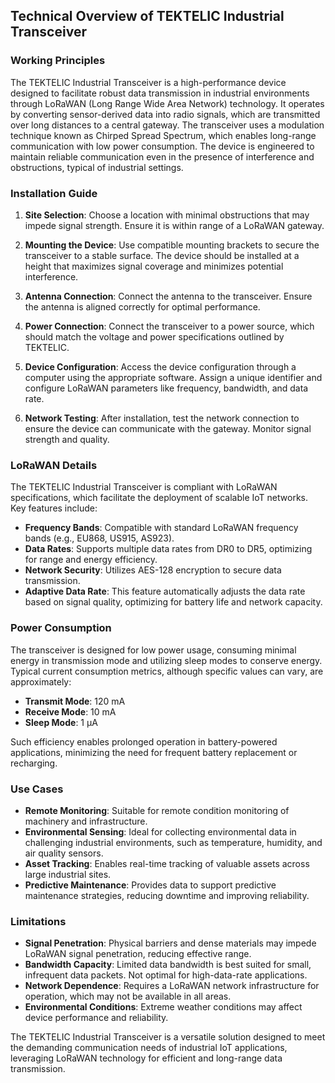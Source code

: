 ## Technical Overview of TEKTELIC Industrial Transceiver

### Working Principles

The TEKTELIC Industrial Transceiver is a high-performance device designed to facilitate robust data transmission in industrial environments through LoRaWAN (Long Range Wide Area Network) technology. It operates by converting sensor-derived data into radio signals, which are transmitted over long distances to a central gateway. The transceiver uses a modulation technique known as Chirped Spread Spectrum, which enables long-range communication with low power consumption. The device is engineered to maintain reliable communication even in the presence of interference and obstructions, typical of industrial settings.

### Installation Guide

1. **Site Selection**: Choose a location with minimal obstructions that may impede signal strength. Ensure it is within range of a LoRaWAN gateway.
   
2. **Mounting the Device**: Use compatible mounting brackets to secure the transceiver to a stable surface. The device should be installed at a height that maximizes signal coverage and minimizes potential interference.
   
3. **Antenna Connection**: Connect the antenna to the transceiver. Ensure the antenna is aligned correctly for optimal performance.
   
4. **Power Connection**: Connect the transceiver to a power source, which should match the voltage and power specifications outlined by TEKTELIC.

5. **Device Configuration**: Access the device configuration through a computer using the appropriate software. Assign a unique identifier and configure LoRaWAN parameters like frequency, bandwidth, and data rate.
   
6. **Network Testing**: After installation, test the network connection to ensure the device can communicate with the gateway. Monitor signal strength and quality.

### LoRaWAN Details

The TEKTELIC Industrial Transceiver is compliant with LoRaWAN specifications, which facilitate the deployment of scalable IoT networks. Key features include:

- **Frequency Bands**: Compatible with standard LoRaWAN frequency bands (e.g., EU868, US915, AS923).
- **Data Rates**: Supports multiple data rates from DR0 to DR5, optimizing for range and energy efficiency.
- **Network Security**: Utilizes AES-128 encryption to secure data transmission.
- **Adaptive Data Rate**: This feature automatically adjusts the data rate based on signal quality, optimizing for battery life and network capacity.

### Power Consumption

The transceiver is designed for low power usage, consuming minimal energy in transmission mode and utilizing sleep modes to conserve energy. Typical current consumption metrics, although specific values can vary, are approximately:

- **Transmit Mode**: 120 mA
- **Receive Mode**: 10 mA
- **Sleep Mode**: 1 μA

Such efficiency enables prolonged operation in battery-powered applications, minimizing the need for frequent battery replacement or recharging.

### Use Cases

- **Remote Monitoring**: Suitable for remote condition monitoring of machinery and infrastructure.
- **Environmental Sensing**: Ideal for collecting environmental data in challenging industrial environments, such as temperature, humidity, and air quality sensors.
- **Asset Tracking**: Enables real-time tracking of valuable assets across large industrial sites.
- **Predictive Maintenance**: Provides data to support predictive maintenance strategies, reducing downtime and improving reliability.

### Limitations

- **Signal Penetration**: Physical barriers and dense materials may impede LoRaWAN signal penetration, reducing effective range.
- **Bandwidth Capacity**: Limited data bandwidth is best suited for small, infrequent data packets. Not optimal for high-data-rate applications.
- **Network Dependence**: Requires a LoRaWAN network infrastructure for operation, which may not be available in all areas.
- **Environmental Conditions**: Extreme weather conditions may affect device performance and reliability.

The TEKTELIC Industrial Transceiver is a versatile solution designed to meet the demanding communication needs of industrial IoT applications, leveraging LoRaWAN technology for efficient and long-range data transmission.